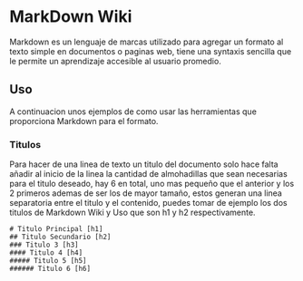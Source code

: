 # MarkDown Wiki
Markdown es un lenguaje de marcas utilizado para agregar un formato al texto simple en documentos o paginas web, tiene una
syntaxis sencilla que le permite un aprendizaje accesible al usuario promedio.
## Uso
A continuacion unos ejemplos de como usar las herramientas que proporciona Markdown para el formato.
### Titulos
Para hacer de una linea de texto un titulo del documento solo hace falta añadir al inicio de la linea la cantidad de almohadillas que sean necesarias para el titulo deseado, hay 6 en total, uno mas pequeño que el anterior y los 2 primeros ademas de ser los de mayor tamaño, estos generan una linea separatoria entre el titulo y el contenido, puedes tomar de ejemplo los dos titulos de Markdown Wiki y Uso que son h1 y h2 respectivamente.
```
# Titulo Principal [h1]
## Titulo Secundario [h2]
### Titulo 3 [h3]
#### Titulo 4 [h4]
##### Titulo 5 [h5]
###### Titulo 6 [h6]
```
